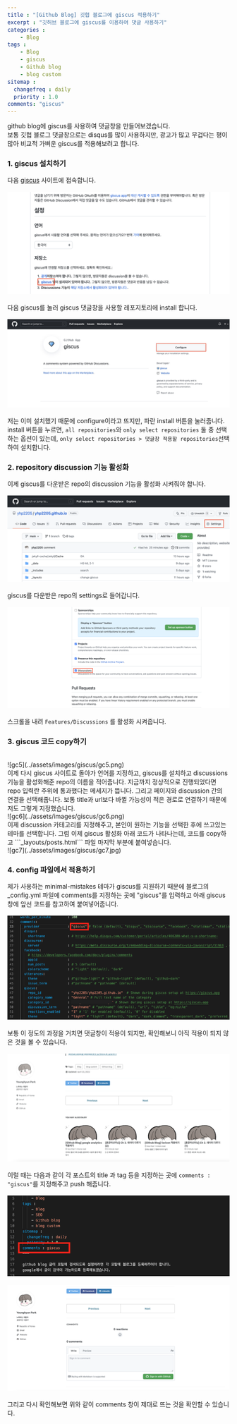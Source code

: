 ```yaml
---
title : "[Github Blog] 깃헙 블로그에 giscus 적용하기"
excerpt : "깃허브 블로그에 giscus를 이용하여 댓글 사용하기"
categories :
    - Blog
tags :
    - Blog
    - giscus
    - Github blog
    - blog custom
sitemap :
  changefreq : daily
  priority : 1.0
comments: "giscus"
---
```

  
github blog에 giscus를 사용하여 댓글창을 만들어보겠습니다.  
보통 깃헙 블로그 댓글창으로는 disqus를 많이 사용하지만, 광고가 많고 무겁다는 평이 많아 비교적 가벼운 giscus를 적용해보려고 합니다.  

### 1. giscus 설치하기  
다음 [giscus](https://giscus.app/ko) 사이트에 접속합니다.  
<br/>
![gc1](../assets/images/giscus/gc1.png)  
<br/>
다음 giscus를 눌러 giscus 댓글창을 사용할 레포지토리에 install 합니다.  
<br/>
![gc2](../assets/images/giscus/gc2.jpg)  
<br/>
저는 이미 설치했기 때문에 configure이라고 뜨지만, 파란 install 버튼을 눌러줍니다.  
install 버튼을 누르면, ```all repositories```와 ```only select repositories``` 둘 중 선택하는 옵션이 있는데, ```only select repositories > 댓글창 적용할 repositories```선택하여 설치합니다.  

### 2. repository discussion 기능 활성화  
이제 giscus를 다운받은 repo의 discussion 기능을 활성화 시켜줘야 합니다.  
<br/>
![gc3](../assets/images/giscus/gc3.png)  
<br/>
giscus를 다운받은 repo의 settings로 들어갑니다.  
<br/>
![gc4](../assets/images/giscus/gc4.png)  
<br/>
스크롤을 내려 ```Features/Discussions``` 를 활성화 시켜줍니다.  

### 3. giscus 코드 copy하기  
<br/>
![gc5](../assets/images/giscus/gc5.png)  
<br/>
이제 다시 giscus 사이트로 돌아가 언어를 지정하고, giscus를 설치하고 discussions 기능을 활성화해준 repo의 이름을 적어줍니다.  
지금까지 정상적으로 진행되었다면 repo 입력란 주위에 통과했다는 메세지가 뜹니다.  
그리고 페이지와 discussion 간의 연결을 선택해줍니다.  
보통 title과 url보다 바뀔 가능성이 적은 경로로 연결하기 때문에 저도 그렇게 지정했습니다.  
<br/>
![gc6](../assets/images/giscus/gc6.png)  
<br/>
이제 discussion 카테고리를 지정해주고, 본인이 원하는 기능을 선택한 후에 쓰고있는 테마를 선택합니다.  
그럼 이제 giscus 활성화 아래 코드가 나타나는데, 코드를 copy하고 ```_layouts/posts.html``` 파일 마지막 부분에 붙여넣습니다.  
<br/>
![gc7](../assets/images/giscus/gc7.jpg)  

### 4. config 파일에서 적용하기
제가 사용하는 minimal-mistakes 테마가 giscus를 지원하기 때문에 블로그의 _config.yml 파일에 comments를 지정하는 곳에 "giscus"를 입력하고 아래 giscus창에 앞선 코드를 참고하여 붙여넣어줍니다.  
<br/>
![gc8](../assets/images/giscus/gc8.png)  
<br/>
보통 이 정도의 과정을 거치면 댓글창이 적용이 되지만, 확인해보니 아직 적용이 되지 않은 것을 볼 수 있습니다.  
<br/>
![gis1](../assets/images/giscus/gis1.png)  
<br/>
이럴 때는 다음과 같이 각 포스트의 title 과 tag 등을 지정하는 곳에 ```comments : "giscus"```를 지정해주고 push 해줍니다.  
<br/>
![gis2](../assets/images/giscus/gis2.png)  
<br/>
![gis3](../assets/images/giscus/gis3.png)  
<br/>
그리고 다시 확인해보면 위와 같이 comments 창이 제대로 뜨는 것을 확인할 수 있습니다. 
